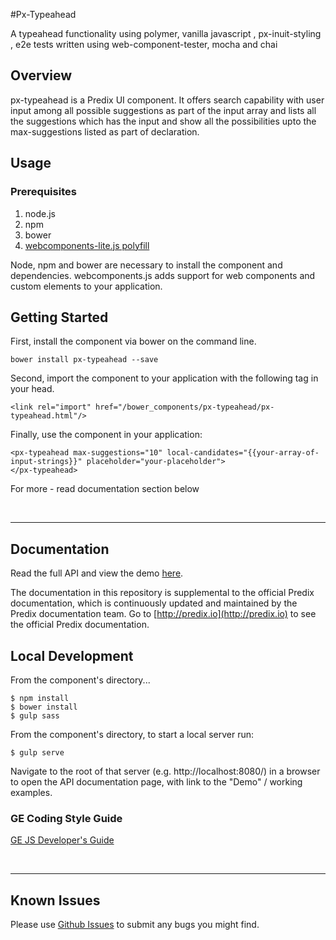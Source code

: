 #Px-Typeahead

A typeahead functionality using polymer, vanilla javascript , px-inuit-styling , e2e tests written using web-component-tester, mocha and chai

## Overview

px-typeahead is a Predix UI component. It offers search capability with user input among all possible suggestions as part of the input array and lists all the suggestions which has the input and show all the possibilities upto the max-suggestions listed as part of declaration.

## Usage

### Prerequisites
1. node.js
2. npm
3. bower
4. [webcomponents-lite.js polyfill](https://github.com/webcomponents/webcomponentsjs)

Node, npm and bower are necessary to install the component and dependencies. webcomponents.js adds support for web components and custom elements to your application.

## Getting Started

First, install the component via bower on the command line.

```
bower install px-typeahead --save
```

Second, import the component to your application with the following tag in your head.

```
<link rel="import" href="/bower_components/px-typeahead/px-typeahead.html"/>
```

Finally, use the component in your application:

```
<px-typeahead max-suggestions="10" local-candidates="{{your-array-of-input-strings}}" placeholder="your-placeholder">
</px-typeahead>
```

For more - read documentation section below


<br />
<hr />

## Documentation

Read the full API and view the demo [here](https://predixdev.github.io/px-typeahead).

The documentation in this repository is supplemental to the official Predix documentation, which is continuously updated and maintained by the Predix documentation team. Go to [http://predix.io](http://predix.io)  to see the official Predix documentation.


## Local Development

From the component's directory...

```
$ npm install
$ bower install
$ gulp sass
```

From the component's directory, to start a local server run:

```
$ gulp serve
```

Navigate to the root of that server (e.g. http://localhost:8080/) in a browser to open the API documentation page, with link to the "Demo" / working examples.


### GE Coding Style Guide
[GE JS Developer's Guide](https://github.com/GeneralElectric/javascript)

<br />
<hr />

## Known Issues

Please use [Github Issues]( https://github.com/predixdev/px-typeahead/issues) to submit any bugs you might find.
